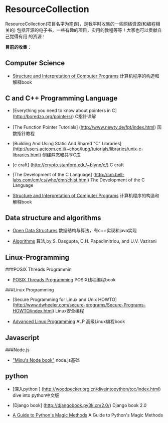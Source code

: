 ResourceCollection
==================

ResourceCollection(项目名字为笔误)，是我平时收集的一些网络资源(和编程相关的)
包括开源的电子书，一些有趣的项目，实用的教程等等！大家也可以贡献自己觉得有用
的资源！

**目前的收集**：



Computer Science
----------------

* [Structure and Interpretation of Computer Programs](http://mitpress.mit.edu/sicp/full-text/book/book.html) 计算机程序的构造和解释book

C and C++ Programming Language
------------------------------

* [Everything you need to know about pointers in C] (http://boredzo.org/pointers/) C指针详解

* [The Function Pointer Tutorials] (http://www.newty.de/fpt/index.html) 函数指针教程

* [Building And Using Static And Shared "C" Libraries] (http://users.actcom.co.il/~choo/lupg/tutorials/libraries/unix-c-libraries.html) 创建静态和共享C库

* [c craft] (http://crypto.stanford.edu/~blynn/c/) C craft

* [The Development of the C Language] (http://cm.bell-labs.com/cm/cs/who/dmr/chist.html) The Development of the C Language
* [Structure and Interpretation of Computer Programs](http://mitpress.mit.edu/sicp/full-text/book/book.html) 计算机程序的构造和解释book


Data structure and algorithms
--------------

* [Open Data Structures](http://opendatastructures.org) 数据结构与算法，有c++实现和java实现

* [Algorithms](http://www.cs.berkeley.edu/~vazirani/algorithms.html) 算法,by S. Dasgupta, C.H. Papadimitriou, and U.V. Vazirani


Linux-Programming
-----------------
###POSIX Threads Programmin

* [POSIX Threads Programming](https://computing.llnl.gov/tutorials/pthreads/) POSIX线程编程book


###Linux Programming
* [Secure Programming for Linux and Unix HOWTO] (http://www.dwheeler.com/secure-programs/Secure-Programs-HOWTO/index.html) Linux安全编程

* [Advanced Linux Programming](http://www.makelinux.net/alp/) ALP 高级Linux编程book


Javascript
----------

###Node.js
* ["Mixu's Node book"](http://book.mixu.net/) node.js基础


python
-------

* [深入python ] (http://woodpecker.org.cn/diveintopython/toc/index.html)  dive into python中文版

* [Django book] (http://djangobook.py3k.cn/2.0/) Django book 2.0

* [A Guide to Python's Magic Methods](http://www.rafekettler.com/magicmethods.html) A Guide to Python's Magic Methods

